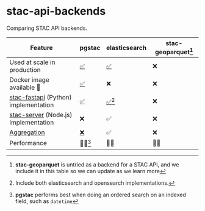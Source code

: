 # stac-api-backends

Comparing STAC API backends.

| Feature | pgstac | elasticsearch | stac-geoparquet[^1] |
| -- | -- | -- | -- |
| Used at scale in production | [✅](https://planetarycomputer.microsoft.com/) | [✅](https://element84.com/earth-search/) | ❌ |
| Docker image available 🐳 | [✅](https://github.com/stac-utils/pgstac/pkgs/container/pgstac) | ❌ | ❌ |
| [stac-fastapi](https://github.com/stac-utils/stac-fastapi) (Python) implementation  | [✅](https://github.com/stac-utils/stac-fastapi-pgstac) | [✅](https://github.com/stac-utils/stac-fastapi-elasticsearch-opensearch)[^2] | ❌ |
| [stac-server](https://github.com/stac-utils/stac-server) (Node.js) implementation | ❌ | ✅ | ❌ |
| [Aggregation](https://github.com/stac-api-extensions/aggregation) | [❌](https://github.com/stac-utils/pgstac/issues/257) | ✅  | ❌ |
| Performance | 🤷‍♂️[^3] | 🤷‍♂️ | 🤷‍♂️ |

[^1]: **stac-geoparquet** is untried as a backend for a STAC API, and we include it in this table so we can update as we learn more
[^2]: Include both elasticsearch and opensearch implementations.
[^3]: **pgstac** performs best when doing an ordered search on an indexed field, such as `datetime`
